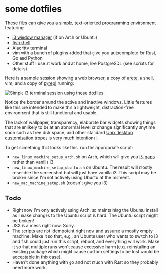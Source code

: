 # some dotfiles

These files can give you a simple, text-oriented programming environment featuring:

* <a href="https://i3wm.org/">i3 window manager</a> (if on Arch or Ubuntu)
* <a href="http://fishshell.com/">fish shell</a>
* <a href="https://github.com/jwilm/alacritty">Alacritty terminal</a>
* vim with a bunch of plugins added that give you autocomplete for Rust, Go and Python
* Other stuff I use at work and at home, like PostgreSQL (see scripts for details)

Here is a sample session showing a web browser, a copy of <a
href="https://github.com/fearofcode/arete">arete</a>, a shell, vim, and a copy of <a
href="https://github.com/fearofcode/pyrepl">pyrepl</a> running:

<img src="https://raw.githubusercontent.com/fearofcode/shared/master/dotfiles.png" alt="Simple i3 terminal session using these dotfiles.">

Notice the border around the active and inactive windows. Little features like this are
intended to make this a lightweight, distraction-free environment that is still functional
and usable.

The lack of wallpaper, transparency, elaborate bar widgets showing things that are
unlikely to be at an abnormal level or change significantly anytime soon such as free disk
space, and other standard <a href="https://www.reddit.com/r/unixporn/">Unix desktop
customization tropes</a> is very much intentional.

To get something that looks like this, run the appropriate script:

- `new_linux_machine_setup_arch.sh` on Arch, which will give you <a href="https://github.com/Airblader/i3">i3-gaps</a>
    rather than vanilla i3
- `new_linux_machine_setup_ubuntu.sh` on Ubuntu. The result will mostly resemble the
    screenshot but will just have vanilla i3. This script may be broken since I'm not
    actively using Ubuntu at the moment.
- `new_mac_machine_setup.sh` (doesn't give you i3)

## Todo

- Right now I'm only actively using Arch, so maintaining the Ubuntu install as I make
    changes to the Ubuntu script is hard. The Ubuntu script might be broken!
- JSX is a mess right now. Sorry.
- The scripts are not idempotent right now and assume a mostly empty machine. Make it so that, e.g., an Ubuntu user who
    wants to switch to i3 and fish could just run this script, reboot, and everything will
    work. Make it so that multiple runs won't cause excessive harm (e.g. reinstalling an
    existing package which might cause custom settings to be lost would be acceptable in
    this case).
- Haven't done anything with go and not much with Rust so they probably need more work.

